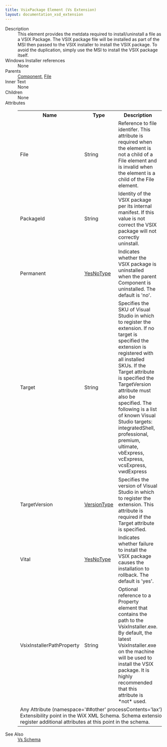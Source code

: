 ```yaml
---
title: VsixPackage Element (Vs Extension)
layout: documentation_xsd_extension
---
```

<dl>
  <dt>Description</dt>
  <dd>                 This element provides the metdata required to install/uninstall a file as                 a VSIX Package. The VSIX package file will be installed as part of the MSI                 then passed to the VSIX installer to install the VSIX package. To avoid the                 duplication, simply use the MSI to install the VSIX package itself.             </dd>
  <dt>Windows Installer references</dt>
  <dd>None</dd>
  <dt>Parents</dt>
  <dd>
    <a href="../wix/component">Component</a>, <a href="../wix/file">File</a></dd>
  <dt>Inner Text</dt>
  <dd>None</dd>
  <dt>Children</dt>
  <dd>None</dd>
  <dt>Attributes</dt>
  <dd>
    <table cellspacing="0" cellpadding="0" class="schema">
      <tr>
        <th width="15%">Name</th>
        <th width="15%">Type</th>
        <th width="65%">Description</th>
        <th width="15%">Required</th>
      </tr>
      <tr>
        <td>File</td>
        <td>String</td>
        <td>                     Reference to file identifer. This attribute is required when the element is not a                     child of a File element and is invalid when the element is a child of the File element.                     </td>
        <td>&nbsp;</td>
      </tr>
      <tr>
        <td>PackageId</td>
        <td>String</td>
        <td>                     Identity of the VSIX package per its internal manifest. If this value is not correct                     the VSIX package will not correctly uninstall.                     </td>
        <td>Yes</td>
      </tr>
      <tr>
        <td>Permanent</td>
        <td><a href="../vs/simple_type_yesnotype">YesNoType</a></td>
        <td>                     Indicates whether the VSIX package is uninstalled when the parent Component is uninstalled.                     The default is 'no'.                     </td>
        <td>&nbsp;</td>
      </tr>
      <tr>
        <td>Target</td>
        <td>String</td>
        <td>                     Specifies the SKU of Visual Studio in which to register the extension. If no target                     is specified the extension is registered with all installed SKUs. If the Target                     attribute is specified the TargetVersion attribute must also be specified. The                      following is a list of known Visual Studio targets: integratedShell, professional,                     premium, ultimate, vbExpress, vcExpress, vcsExpress, vwdExpress                     </td>
        <td>&nbsp;</td>
      </tr>
      <tr>
        <td>TargetVersion</td>
        <td><a href="../vs/simple_type_versiontype">VersionType</a></td>
        <td>                     Specifies the version of Visual Studio in which to register the extension. This attribute                     is required if the Target attribute is specified.                     </td>
        <td>&nbsp;</td>
      </tr>
      <tr>
        <td>Vital</td>
        <td><a href="../vs/simple_type_yesnotype">YesNoType</a></td>
        <td>                     Indicates whether failure to install the VSIX package causes the installation to rollback.                     The default is 'yes'.                     </td>
        <td>&nbsp;</td>
      </tr>
      <tr>
        <td>VsixInstallerPathProperty</td>
        <td>String</td>
        <td>                     Optional reference to a Property element that contains the path to the VsixInstaller.exe.                     By default, the latest VsixInstaller.exe on the machine will be used to install the VSIX                     package. It is highly recommended that this attribute is *not* used.                     </td>
        <td>&nbsp;</td>
      </tr>
      <tr>
        <td colspan="4">
          <span class="extension">Any Attribute (namespace='##other' processContents='lax')                      Extensibility point in the WiX XML Schema.  Schema extensions can register additional                     attributes at this point in the schema.                 </span>
        </td>
      </tr>
    </table>
  </dd>
  <dt>See Also</dt>
  <dd>
    <a href="../vs">Vs Schema</a>
  </dd>
</dl>
